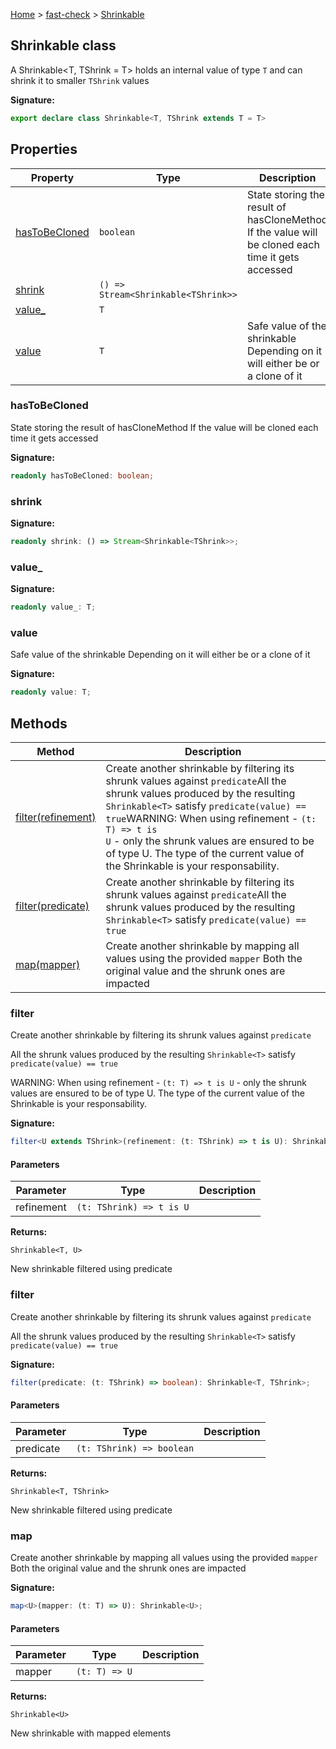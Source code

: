 [Home](/) &gt; [fast-check](../fast-check.md) &gt; [Shrinkable](Shrinkable.md)

## Shrinkable class

A Shrinkable<!-- -->&lt;<!-- -->T, TShrink = T<!-- -->&gt; holds an internal value of type `T` and can shrink it to smaller `TShrink` values

<b>Signature:</b>

```typescript
export declare class Shrinkable<T, TShrink extends T = T> 
```

## Properties

|  Property | Type | Description |
|  --- | --- | --- |
|  [hasToBeCloned](Shrinkable.md#hastobecloned) | <code>boolean</code> | State storing the result of hasCloneMethod If <true> the value will be cloned each time it gets accessed |
|  [shrink](Shrinkable.md#shrink) | <code>() =&gt; Stream&lt;Shrinkable&lt;TShrink&gt;&gt;</code> |  |
|  [value\_](Shrinkable.md#value_) | <code>T</code> |  |
|  [value](Shrinkable.md#value) | <code>T</code> | Safe value of the shrinkable Depending on  it will either be  or a clone of it |

### hasToBeCloned

State storing the result of hasCloneMethod If <true> the value will be cloned each time it gets accessed

<b>Signature:</b>

```typescript
readonly hasToBeCloned: boolean;
```

### shrink

<b>Signature:</b>

```typescript
readonly shrink: () => Stream<Shrinkable<TShrink>>;
```

### value\_

<b>Signature:</b>

```typescript
readonly value_: T;
```

### value

Safe value of the shrinkable Depending on  it will either be  or a clone of it

<b>Signature:</b>

```typescript
readonly value: T;
```

## Methods

|  Method | Description |
|  --- | --- |
|  [filter(refinement)](Shrinkable.md#filter) | Create another shrinkable by filtering its shrunk values against <code>predicate</code>All the shrunk values produced by the resulting <code>Shrinkable&lt;T&gt;</code> satisfy <code>predicate(value) == true</code>WARNING: When using refinement - <code>(t: T) =&gt; t is U</code> - only the shrunk values are ensured to be of type U. The type of the current value of the Shrinkable is your responsability. |
|  [filter(predicate)](Shrinkable.md#filter) | Create another shrinkable by filtering its shrunk values against <code>predicate</code>All the shrunk values produced by the resulting <code>Shrinkable&lt;T&gt;</code> satisfy <code>predicate(value) == true</code> |
|  [map(mapper)](Shrinkable.md#map) | Create another shrinkable by mapping all values using the provided <code>mapper</code> Both the original value and the shrunk ones are impacted |

### filter

Create another shrinkable by filtering its shrunk values against `predicate`

All the shrunk values produced by the resulting `Shrinkable<T>` satisfy `predicate(value) == true`

WARNING: When using refinement - `(t: T) => t is U` - only the shrunk values are ensured to be of type U. The type of the current value of the Shrinkable is your responsability.

<b>Signature:</b>

```typescript
filter<U extends TShrink>(refinement: (t: TShrink) => t is U): Shrinkable<T, U>;
```

#### Parameters

|  Parameter | Type | Description |
|  --- | --- | --- |
|  refinement | <code>(t: TShrink) =&gt; t is U</code> |  |

<b>Returns:</b>

`Shrinkable<T, U>`

New shrinkable filtered using predicate

### filter

Create another shrinkable by filtering its shrunk values against `predicate`

All the shrunk values produced by the resulting `Shrinkable<T>` satisfy `predicate(value) == true`

<b>Signature:</b>

```typescript
filter(predicate: (t: TShrink) => boolean): Shrinkable<T, TShrink>;
```

#### Parameters

|  Parameter | Type | Description |
|  --- | --- | --- |
|  predicate | <code>(t: TShrink) =&gt; boolean</code> |  |

<b>Returns:</b>

`Shrinkable<T, TShrink>`

New shrinkable filtered using predicate

### map

Create another shrinkable by mapping all values using the provided `mapper` Both the original value and the shrunk ones are impacted

<b>Signature:</b>

```typescript
map<U>(mapper: (t: T) => U): Shrinkable<U>;
```

#### Parameters

|  Parameter | Type | Description |
|  --- | --- | --- |
|  mapper | <code>(t: T) =&gt; U</code> |  |

<b>Returns:</b>

`Shrinkable<U>`

New shrinkable with mapped elements

